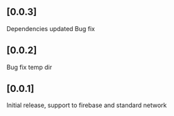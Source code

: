 ## [0.0.3]
Dependencies updated
Bug fix

## [0.0.2]
Bug fix temp dir

## [0.0.1]
Initial release, support to firebase and standard network 